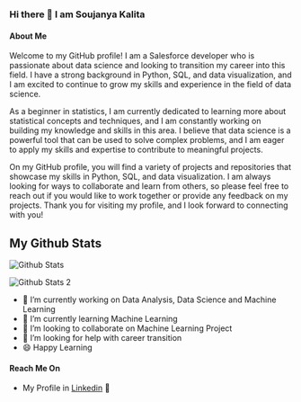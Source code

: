 ### Hi there 👋 I am Soujanya Kalita

#### About Me

Welcome to my GitHub profile! I am a Salesforce developer who is passionate about data science and looking to transition my career into this field. I have a strong background in Python, SQL, and data visualization, and I am excited to continue to grow my skills and experience in the field of data science.

As a beginner in statistics, I am currently dedicated to learning more about statistical concepts and techniques, and I am constantly working on building my knowledge and skills in this area. I believe that data science is a powerful tool that can be used to solve complex problems, and I am eager to apply my skills and expertise to contribute to meaningful projects.

On my GitHub profile, you will find a variety of projects and repositories that showcase my skills in Python, SQL, and data visualization. I am always looking for ways to collaborate and learn from others, so please feel free to reach out if you would like to work together or provide any feedback on my projects. Thank you for visiting my profile, and I look forward to connecting with you!

## My Github Stats


![Github Stats](https://github-readme-streak-stats.herokuapp.com/?user=SOUJU07)

![Github Stats 2](https://github-readme-stats.vercel.app/api/top-langs/?username=SOUJU07)

- 🔭 I’m currently working on Data Analysis, Data Science and Machine Learning
- 🌱 I’m currently learning Machine Learning 
- 👯 I’m looking to collaborate on Machine Learning Project
- 🤔 I’m looking for help with career transition
- :smile: Happy Learning

#### Reach Me On
- My Profile in [Linkedin](https://www.linkedin.com/in/soujanya-kalita-32b25b151/) :briefcase:


<!--
**SOUJU07/SOUJU07** is a ✨ _special_ ✨ repository because its `README.md` (this file) appears on your GitHub profile.

Here are some ideas to get you started:

- 🔭 I’m currently working on ...
- 🌱 I’m currently learning ...
- 👯 I’m looking to collaborate on ...
- 🤔 I’m looking for help with ...
- 💬 Ask me about ...
- 📫 How to reach me: ...
- 😄 Pronouns: ...
- ⚡ Fun fact: ...
-->
